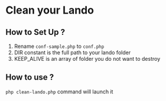 # Clean your Lando

## How to Set Up ?
1. Rename `conf-sample.php` to `conf.php`
2. DIR constant is the full path to your lando folder
3. KEEP_ALIVE is an array of folder you do not want to destroy

## How to use ?
`php clean-lando.php` command will launch it
